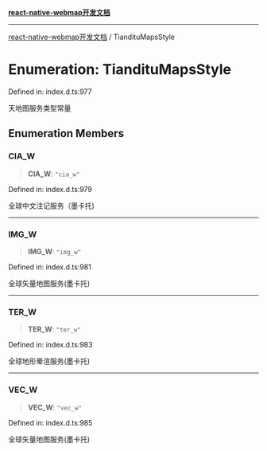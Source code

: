 [**react-native-webmap开发文档**](../README.md)

***

[react-native-webmap开发文档](../globals.md) / TiandituMapsStyle

# Enumeration: TiandituMapsStyle

Defined in: index.d.ts:977

天地图服务类型常量

## Enumeration Members

### CIA\_W

> **CIA\_W**: `"cia_w"`

Defined in: index.d.ts:979

全球中文注记服务（墨卡托)

***

### IMG\_W

> **IMG\_W**: `"img_w"`

Defined in: index.d.ts:981

全球矢量地图服务(墨卡托)

***

### TER\_W

> **TER\_W**: `"ter_w"`

Defined in: index.d.ts:983

全球地形晕渲服务(墨卡托)

***

### VEC\_W

> **VEC\_W**: `"vec_w"`

Defined in: index.d.ts:985

全球矢量地图服务(墨卡托)
